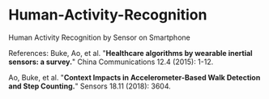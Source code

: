 # Human-Activity-Recognition
Human Activity Recognition by Sensor on Smartphone





References:
Buke, Ao, et al. "**Healthcare algorithms by wearable inertial sensors: a survey.**" China Communications 12.4 (2015): 1-12.

Ao, Buke, et al. "**Context Impacts in Accelerometer-Based Walk Detection and Step Counting.**" Sensors 18.11 (2018): 3604.
